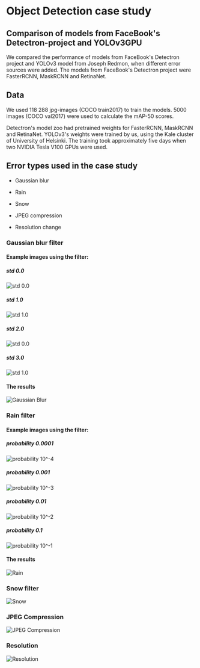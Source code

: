 # Object Detection case study

## Comparison of models from FaceBook's Detectron-project and YOLOv3GPU

We compared the performance of models from FaceBook's Detectron project and YOLOv3 model from Joseph Redmon, when different error sources were added. The models from FaceBook's Detectron project were FasterRCNN, MaskRCNN and RetinaNet.

## Data

We used 118 288 jpg-images (COCO train2017) to train the models. 5000 images (COCO val2017) were used to calculate the mAP-50 scores.

Detectron's model zoo had pretrained weights for FasterRCNN, MaskRCNN and RetinaNet. YOLOv3's weights were trained by us, using the Kale cluster of University of Helsinki. The training took approximately five days when two NVIDIA Tesla V100 GPUs were used. 

## Error types used in the case study

* Gaussian blur

* Rain

* Snow

* JPEG compression

* Resolution change

### Gaussian blur filter

#### Example images using the filter:

##### std 0.0

![std 0.0](https://github.com/dpEmu/dpEmu/blob/object_detection_case_study/demo/Object_detection_case_study/Blur_Gaussian/20190729-150653-727543.jpg)

##### std 1.0

![std 1.0](https://github.com/dpEmu/dpEmu/blob/object_detection_case_study/demo/Object_detection_case_study/Blur_Gaussian/20190729-150700-771777.jpg)

##### std 2.0

![std 0.0](https://github.com/dpEmu/dpEmu/blob/object_detection_case_study/demo/Object_detection_case_study/Blur_Gaussian/20190729-150707-503684.jpg)

##### std 3.0

![std 1.0](https://github.com/dpEmu/dpEmu/blob/object_detection_case_study/demo/Object_detection_case_study/Blur_Gaussian/20190729-150714-401435.jpg)

#### The results

![Gaussian Blur](https://github.com/dpEmu/dpEmu/blob/object_detection_case_study/demo/Object_detection_case_study/Blur_Gaussian/20190728-011623-029059.png)

### Rain filter

#### Example images using the filter:

##### probability 0.0001

![probability 10^-4](https://github.com/dpEmu/dpEmu/blob/object_detection_case_study/demo/Object_detection_case_study/Rain/20190729-151307-080828.jpg)

##### probability 0.001

![probability 10^-3](https://github.com/dpEmu/dpEmu/blob/object_detection_case_study/demo/Object_detection_case_study/Rain/20190729-151314-483299.jpg)

##### probability 0.01

![probability 10^-2](https://github.com/dpEmu/dpEmu/blob/object_detection_case_study/demo/Object_detection_case_study/Rain/20190729-151323-269028.jpg)

##### probability 0.1

![probability 10^-1](https://github.com/dpEmu/dpEmu/blob/object_detection_case_study/demo/Object_detection_case_study/Rain/20190729-151330-649152.jpg)

#### The results

![Rain](https://github.com/dpEmu/dpEmu/blob/object_detection_case_study/demo/Object_detection_case_study/Rain/20190727-103514-755422.png)

### Snow filter

![Snow](https://github.com/dpEmu/dpEmu/blob/object_detection_case_study/demo/Object_detection_case_study/Snow/20190727-162540-567252.png)

### JPEG Compression

![JPEG Compression](https://github.com/dpEmu/dpEmu/blob/object_detection_case_study/demo/Object_detection_case_study/JPEG_Compression/20190727-062156-111953.png)

### Resolution

![Resolution]()
